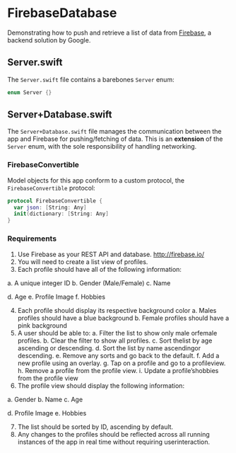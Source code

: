 # FirebaseDatabase
Demonstrating how to push and retrieve a list of data from [Firebase](https://firebase.google.com), a backend solution by Google.

## Server.swift

The `Server.swift` file contains a barebones `Server` enum:

```swift
enum Server {}
```

## Server+Database.swift

The `Server+Database.swift` file manages the communication between the app and Firebase for pushing/fetching of data. This is an **extension** of the `Server` enum, with the sole responsibility of handling networking.

### FirebaseConvertible

Model objects for this app conform to a custom protocol, the `FirebaseConvertible` protocol:

```swift
protocol FirebaseConvertible {
  var json: [String: Any]
  init(dictionary: [String: Any] 
}
```

### Requirements
1. Use ​Firebase ​as ​your ​REST ​API ​and ​database. http://firebase.io/
2. You ​will ​need ​to ​create ​a ​list ​view ​of ​profiles.
3. Each ​profile ​should ​have ​all ​of ​the ​following ​information:

a. A ​unique ​integer ​ID
b. Gender ​(Male/Female)
c. Name

d. Age
e. Profile ​Image
f. Hobbies

4. Each ​profile ​should ​display ​its ​respective ​background ​color
a. Males ​profiles ​should ​have ​a ​blue ​background
b. Female ​profiles ​should ​have ​a ​pink ​background
5. A ​user ​should ​be ​able ​to:
a. Filter ​the ​list ​to ​show ​only ​male ​or ​female ​profiles.
b. Clear ​the ​filter ​to ​show ​all ​profiles.
c. Sort ​the ​list ​by ​age ​ascending ​or ​descending.
d. Sort ​the ​list ​by ​name ​ascending ​or ​descending.
e. Remove ​any ​sorts ​and ​go ​back ​to ​the ​default.
f. Add ​a ​new ​profile ​using ​an ​overlay.
g. Tap ​on ​a ​profile ​and ​go ​to ​a ​profile ​view.
h. Remove ​a ​profile ​from ​the ​profile ​view.
i. Update ​a ​profile’s ​hobbies ​from ​the ​profile ​view
6. The ​profile ​view ​should ​display ​the ​following ​information:

a. Gender
b. Name
c. Age

d. Profile ​Image
e. Hobbies

7. The ​list ​should ​be ​sorted ​by ​ID, ​ascending ​by ​default.
8. Any ​changes ​to ​the ​profiles ​should ​be ​reflected ​across ​all ​running ​instances ​of ​the ​app ​in
real ​time ​without ​requiring ​user ​interaction.
